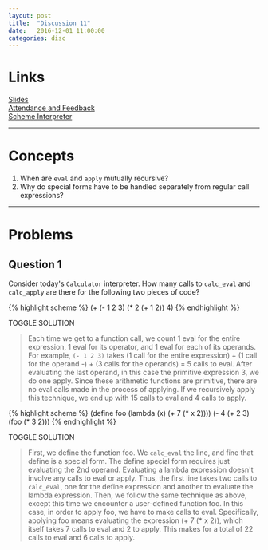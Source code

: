 ```yaml
---
layout: post
title:  "Discussion 11"
date:   2016-12-01 11:00:00
categories: disc
---
```


# Links

[Slides](https://docs.google.com/presentation/d/1EvIBXCCXNqHtvYxb-75pgG3ruqsq694IPUT-DyxHaHo/edit?usp=sharing)  
[Attendance and Feedback](https://docs.google.com/forms/d/e/1FAIpQLSeYmt2n87zBIj8xHmBEEvmilIbRwLwTUOEV0oEJnsal7JAaNQ/viewform)  
[Scheme Interpreter](http://cs61a.org/assets/interpreter/scheme)

---

# Concepts  
1. When are `eval` and `apply` mutually recursive?
2. Why do special forms have to be handled separately from regular call expressions?

---

# Problems

## Question 1
Consider today's `Calculator` interpreter. How many calls to `calc_eval` and `calc_apply` are there for the following two pieces of code?

{% highlight scheme %}
(+ (- 1 2 3) (* 2 (+ 1 2)) 4)
{% endhighlight %}

<a class="btn btn-default solution-toggle">TOGGLE SOLUTION</a>
<blockquote class="solution">
Each time we get to a function call, we count 1 eval for the entire expression, 1 eval for its operator, and 1 eval for each of its operands. For example, <code>(- 1 2 3)</code> takes (1 call for the entire expression) + (1 call for the operand -) + (3 calls for the operands) = 5 calls to eval. After evaluating the last operand, in this case the primitive expression 3, we do one apply. Since these arithmetic functions are primitive, there are no eval calls made in the process of applying. If we recursively apply this technique, we end up with 15 calls to eval and 4 calls to apply.
</blockquote>

{% highlight scheme %}
(define foo (lambda (x) (+ 7 (* x 2))))
(- 4 (+ 2 3) (foo (* 3 2)))
{% endhighlight %}

<a class="btn btn-default solution-toggle-2">TOGGLE SOLUTION</a>
<blockquote class="solution-2">
First, we define the function foo. We <code>calc_eval</code> the line, and fine that define is a special form. The define special form requires just evaluating the 2nd operand. Evaluating a lambda expression doesn't involve any calls to eval or apply. Thus, the first line takes two calls to <code>calc_eval</code>, one for the define expression and another to evaluate the lambda expression. Then, we follow the same technique as above, except this time we encounter a user-defined function foo. In this case, in order to apply foo, we have to make calls to eval. Specifically, applying foo means evaluating the expression (+ 7 (* x 2)), which itself takes 7 calls to eval and 2 to apply. This makes for a total of 22 calls to eval and 6 calls to apply.
</blockquote>
